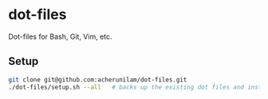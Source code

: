 # dot-files
Dot-files for Bash, Git, Vim, etc.

## Setup
```bash
git clone git@github.com:acherunilam/dot-files.git
./dot-files/setup.sh --all   # backs up the existing dot files and installs the ones in this repo
```
